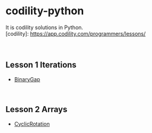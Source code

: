 # codility-python
It is codility solutions in Python. <br />
[codility]: https://app.codility.com/programmers/lessons/ <br />
<br />
<br />
## Lesson 1 Iterations
* [BinaryGap](https://github.com/Luidy/codility-python/blob/master/Lesson1/01_BinaryGap.py)
<br />

## Lesson 2 Arrays
* [CyclicRotation](https://github.com/Luidy/codility-python/blob/master/Lesson2/01_CyclicRotation.py)
